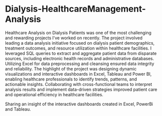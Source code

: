 # Dialysis-HealthcareManagement-Analysis
Healthcare Analysis on Dialysis Patients was one of the most challenging and rewarding projects I've worked on recently.
The project involved leading a data analysis initiative focused on dialysis patient demographics, treatment outcomes, 
and resource utilization within healthcare facilities. I leveraged SQL queries to extract and aggregate patient data from disparate sources, 
including electronic health records and administrative databases. Utilizing Excel for data preprocessing and cleansing ensured data integrity and reliability.
The highlight of the project was designing dynamic visualizations and interactive dashboards in Excel, Tableau and Power BI, 
enabling healthcare professionals to identify trends, patterns, and actionable insights. Collaborating with cross-functional teams to interpret analysis results and implement data-driven strategies
improved patient care and operational efficiency in healthcare facilities.

Sharing an insight of the interactive dashboards created in Excel, PowerBi and Tableau.
